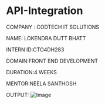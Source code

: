 # API-Integration

COMPANY : CODTECH IT SOLUTIONS

NAME: LOKENDRA DUTT BHATT

INTERN ID:CTO4DH283

DOMAIN:FRONT END DEVELOPMENT

DURATION:4 WEEKS

MENTOR:NEELA SANTHOSH


OUTPUT:
![Image](https://github.com/user-attachments/assets/a8fe8e93-5d25-4707-9f4b-1077ca11145d)
